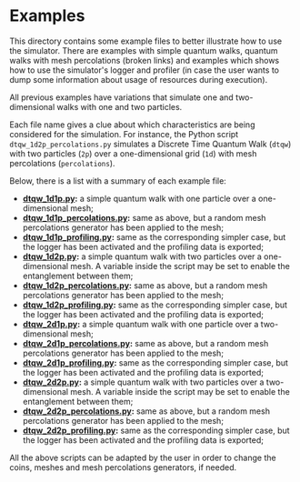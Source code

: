 # Examples

This directory contains some example files to better illustrate how to use the simulator. There are examples with simple quantum walks, quantum walks with mesh percolations (broken links) and examples which shows how to use the simulator's logger and profiler (in case the user wants to dump some information about usage of resources during execution).

All previous examples have variations that simulate one and two-dimensional walks with one and two particles.

Each file name gives a clue about which characteristics are being considered for the simulation. For instance, the Python script `dtqw_1d2p_percolations.py` simulates a Discrete Time Quantum Walk (`dtqw`) with two particles (`2p`) over a one-dimensional grid (`1d`) with mesh percolations (`percolations`).

Below, there is a list with a summary of each example file:

- **[dtqw_1d1p.py](./dtqw_1d1p.py):** a simple quantum walk with one particle over a one-dimensional mesh;
- **[dtqw_1d1p_percolations.py](./dtqw_1d1p_percolations.py):** same as above, but a random mesh percolations generator has been applied to the mesh;
- **[dtqw_1d1p_profiling.py](./dtqw_1d1p_profiling.py):** same as the corresponding simpler case, but the logger has been activated and the profiling data is exported;
- **[dtqw_1d2p.py](./dtqw_1d2p.py):** a simple quantum walk with two particles over a one-dimensional mesh. A variable inside the script may be set to enable the entanglement between them;
- **[dtqw_1d2p_percolations.py](./dtqw_1d2p_percolations.py):** same as above, but a random mesh percolations generator has been applied to the mesh;
- **[dtqw_1d2p_profiling.py](./dtqw_1d2p_profiling.py):** same as the corresponding simpler case, but the logger has been activated and the profiling data is exported;
- **[dtqw_2d1p.py](./dtqw_2d1p.py):** a simple quantum walk with one particle over a two-dimensional mesh;
- **[dtqw_2d1p_percolations.py](./dtqw_2d1p_percolations.py):** same as above, but a random mesh percolations generator has been applied to the mesh;
- **[dtqw_2d1p_profiling.py](./dtqw_2d1p_profiling.py):** same as the corresponding simpler case, but the logger has been activated and the profiling data is exported;
- **[dtqw_2d2p.py](./dtqw_2d2p.py):** a simple quantum walk with two particles over a two-dimensional mesh. A variable inside the script may be set to enable the entanglement between them;
- **[dtqw_2d2p_percolations.py](./dtqw_2d2p_percolations.py):** same as above, but a random mesh percolations generator has been applied to the mesh;
- **[dtqw_2d2p_profiling.py](./dtqw_2d2p_profiling.py):** same as the corresponding simpler case, but the logger has been activated and the profiling data is exported;

All the above scripts can be adapted by the user in order to change the coins, meshes and mesh percolations generators, if needed.
